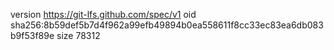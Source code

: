 version https://git-lfs.github.com/spec/v1
oid sha256:8b59def5b7d4f962a99efb49894b0ea558611f8cc33ec83ea6db083b9f53f89e
size 78312
